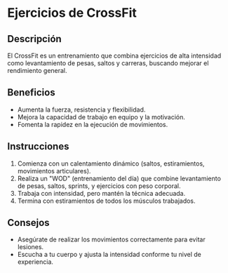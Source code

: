 # Ejercicios de CrossFit

## Descripción
El CrossFit es un entrenamiento que combina ejercicios de alta intensidad como levantamiento de pesas, saltos y carreras, buscando mejorar el rendimiento general.

## Beneficios
- Aumenta la fuerza, resistencia y flexibilidad.
- Mejora la capacidad de trabajo en equipo y la motivación.
- Fomenta la rapidez en la ejecución de movimientos.

## Instrucciones
1. Comienza con un calentamiento dinámico (saltos, estiramientos, movimientos articulares).
2. Realiza un "WOD" (entrenamiento del día) que combine levantamiento de pesas, saltos, sprints, y ejercicios con peso corporal.
3. Trabaja con intensidad, pero mantén la técnica adecuada.
4. Termina con estiramientos de todos los músculos trabajados.

## Consejos
- Asegúrate de realizar los movimientos correctamente para evitar lesiones.
- Escucha a tu cuerpo y ajusta la intensidad conforme tu nivel de experiencia.
